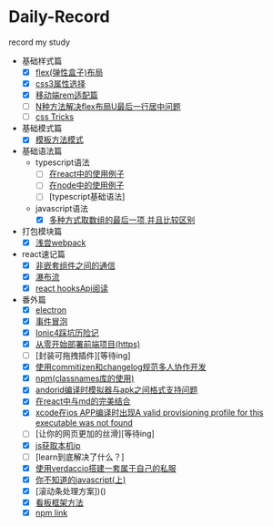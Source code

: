<!--
 * @Author: Andy
 * @Date: 2019-04-16 00:17:33
 * @LastEditors: Andy
 * @LastEditTime: 2019-08-17 22:20:36
 -->
# Daily-Record
record my study
- 基础样式篇
  + [x] [flex(弹性盒子)布局](https://github.com/sixiaodong123/Daily-Record/blob/master/css/layout/flex.md)
  + [x] [css3属性选择](https://github.com/sixiaodong123/Daily-Record/tree/master/css/css3select/css3select.md)
  + [x] [移动端rem适配篇](./css/rem/rem.md)
  + [ ] [N种方法解决flex布局U最后一行居中问题]()
  + [ ] [css Tricks](./css/tricks/index.md)
- 基础模式篇
  + [x] [模板方法模式](https://github.com/sixiaodong123/Daily-Record/blob/master/jsModel/template.html)
- 基础语法篇
  + typescript语法
    + [ ] [在react中的使用例子](https://github.com/sixiaodong123/TypeScript-React-Starter)
    + [ ] [在node中的使用例子](https://github.com/sixiaodong123/TypeScript-Node-Starter)
    + [ ] [typescript基础语法]
  + javascript语法
    + [x] [多种方式取数组的最后一项,并且比较区别](./jsGrammer/js/array.html)
- 打包模块篇
  + [x] [浅尝webpack](./webpack/day1.md)
- react速记篇
  + [x] [非嵌套组件之间的通信](./react/listen/listen.md)
  + [x] [瀑布流](https://www.wopaige.cn/)
  + [x] [react hooksApi阅读](./react/hook/hook.md)
- 番外篇
  + [x] [electron](./electron/electron.md)
  + [x] [事件冒泡](./other/maopao/maopao.md)
  + [x] [Ionic4踩坑历险记](./other/ionic/ionic.md)
  + [x] [从零开始部署前端项目(https)](./other/service/service.md)
  + [ ] [封装可拖拽插件][等待ing]
  + [x] [使用commitizen和changelog规范多人协作开发](./other/git/commit.md)
  + [x] [npm(classnames库的使用)](./other/classnames/classnames.md)
  + [x] [andorid编译时模拟器与apk之间格式支持问题](./other/andorid/android.md)
  + [x] [在react中与md的完美结合](https://github.com/sixiaodong123/react-markdown)
  + [x] [xcode在ios APP编译时出现A valid provisioning profile for this executable was not found](./other/ios/ios.md)
  + [ ] [让你的网页更加的丝滑][等待ing] 
  + [x] [js获取本机ip](./other/getIp/getIp.md)
  + [ ] [learn到底解决了什么？]
  + [x] [使用verdaccio搭建一套属于自己的私服](https://ppt.baomitu.com/d/cfb98208)
  + [x] [你不知道的javascript(上)](./jsGrammer/你不知道的js上/index.md)
  + [x] [滚动条处理方案])()
  + [x] [看板框架方法]() 
  + [x] [npm link]() 